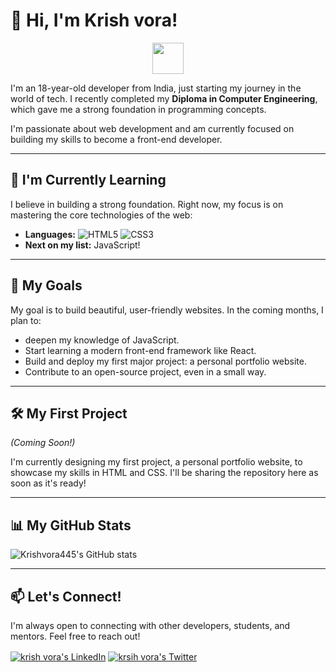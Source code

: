 # 👋 Hi, I'm Krish vora!

<p align="center">
  <img src="https://media.giphy.com/media/v1.Y2lkPTc5MGI3NjExMXN2Z3RtZWN5cWd1ZGJpZGNqY2o5aXc0bWd0amJjcnJoc3U3a2Z1eiZlcD12MV9pbnRlcm5hbF9naWZfYnlfaWQmY3Q9Zw/L1R1tvI9svkIWwpYxK/giphy.gif" width="50px">
</p>

I'm an 18-year-old developer from India, just starting my journey in the world of tech. I recently completed my **Diploma in Computer Engineering**, which gave me a strong foundation in programming concepts.

I'm passionate about web development and am currently focused on building my skills to become a front-end developer.

---

## 🌱 I'm Currently Learning

I believe in building a strong foundation. Right now, my focus is on mastering the core technologies of the web:

* **Languages:**
    ![HTML5](https://img.shields.io/badge/html5-%23E34F26.svg?style=for-the-badge&logo=html5&logoColor=white)
    ![CSS3](https://img.shields.io/badge/css3-%231572B6.svg?style=for-the-badge&logo=css3&logoColor=white)
* **Next on my list:** JavaScript!

---

## 🎯 My Goals

My goal is to build beautiful, user-friendly websites. In the coming months, I plan to:

* deepen my knowledge of JavaScript.
* Start learning a modern front-end framework like React.
* Build and deploy my first major project: a personal portfolio website.
* Contribute to an open-source project, even in a small way.

---

## 🛠️ My First Project

*(Coming Soon!)*

I'm currently designing my first project, a personal portfolio website, to showcase my skills in HTML and CSS. I'll be sharing the repository here as soon as it's ready!

---

## 📊 My GitHub Stats

![Krishvora445's GitHub stats](https://github-readme-stats.vercel.app/api?username=[Krishvora445]&show_icons=true&theme=radical)

---

## 📫 Let's Connect!

I'm always open to connecting with other developers, students, and mentors. Feel free to reach out!

<p align="left">
<a href="https://linkedin.com/in/krish-vora-81909234b" target="_blank"><img align="center" src="https://img.shields.io/badge/LinkedIn-0077B5?style=for-the-badge&logo=linkedin&logoColor=white" alt="krish vora's LinkedIn" /></a>
<a href="https://twitter.com/krish87872" target="_blank"><img align="center" src="https://img.shields.io/badge/Twitter-1DA1F2?style=for-the-badge&logo=twitter&logoColor=white" alt="krsih vora's Twitter" /></a>
</p>
